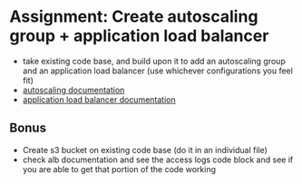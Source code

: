 # Assignment: Create autoscaling group + application load balancer
- take existing code base, and build upon it to add an autoscaling group and an application load balancer (use whichever configurations you feel fit)
- [autoscaling documentation](https://registry.terraform.io/providers/hashicorp/aws/latest/docs/resources/autoscaling_group)
- [application load balancer documentation](https://registry.terraform.io/providers/hashicorp/aws/latest/docs/resources/lb)

## Bonus 
- Create s3 bucket on existing code base (do it in an individual file)
- check alb documentation and see the access logs code block and see if you are able to get that portion of the code working